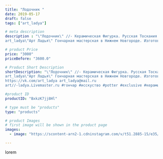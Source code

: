 ```yaml
---
title: "Лодочник "
date: 2019-05-17
draft: false
tags: ["art_ladya"]

# meta description
description : "\"Лодочник\" //- Керамическая Фигурка. Русская Тоскания! 
art_ladya\"Арт Ладья\" Гончарная мастерская в Нижнем Новгороде. Изготовление керамики и мастер//-класс"

# product Price
price: "3000"
priceBefore: "3600.0"

# Product Short Description
shortDescription: "\"Лодочник\" //- Керамическая Фигурка. Русская Тоскания! 
art_ladya\"Арт Ладья\" Гончарная мастерская в Нижнем Новгороде. Изготовление керамики и мастер//-классы по обучению. 
https://vk.com/art_ladya art_ladya@mail.ru 
art//-ladya.Livemaster.ru #гончар #исскуство #potter #exclusive #керамикаручнаяработа #керамиканазаказ #handmade #керамика #гончарнаяпосуда #эксклюзивнаякерамика #painter #decor #ceramicar #nntoday #claygoods #русскаятоскания #earthenware #ceramic #славянскаямифилогия #нэцкэ #лодочник #magic #ладья #ceramicart #лодка #фигурки #clay #авторскаякерамика"

#product ID
productID: "BxkzK7jj8Hl"

# type must be "products"
type: "products"

# product Images
# first image will be shown in the product page
images:
  - image: "https://scontent-arn2-1.cdninstagram.com/v/t51.2885-15/e35/59335095_435732666985090_9043038226680736897_n.jpg?se=7&tp=1&_nc_ht=scontent-arn2-1.cdninstagram.com&_nc_cat=110&_nc_ohc=ny4XWoRZSuAAX9jh7Xk&ccb=7-4&oh=82a5f4a35f53391a2cf1fda2cc305ec8&oe=60859C04&_nc_sid=86f79a&ig_cache_key=MjA0NTk4NTE4MjI0NzI3MjkzMw%3D%3D.2-ccb7-4"

---
```

lorem
